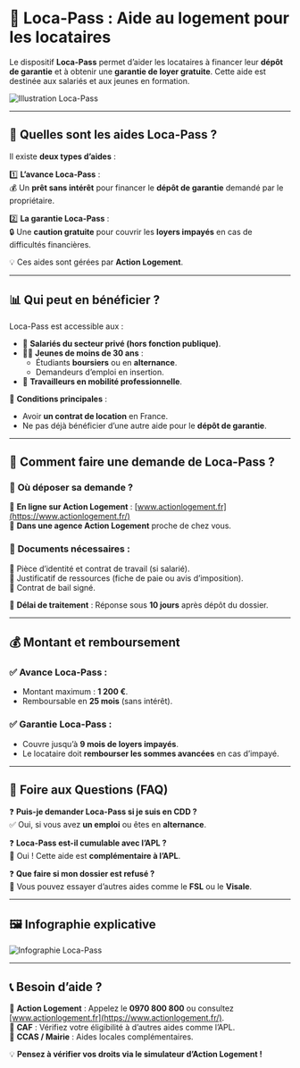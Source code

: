 # 🏡 Loca-Pass : Aide au logement pour les locataires

Le dispositif **Loca-Pass** permet d’aider les locataires à financer leur **dépôt de garantie** et à obtenir une **garantie de loyer gratuite**. Cette aide est destinée aux salariés et aux jeunes en formation.

![Illustration Loca-Pass](chemin/vers/limage.png)

---

## 📌 **Quelles sont les aides Loca-Pass ?**
Il existe **deux types d’aides** :

1️⃣ **L’avance Loca-Pass** :  
💰 Un **prêt sans intérêt** pour financer le **dépôt de garantie** demandé par le propriétaire.  

2️⃣ **La garantie Loca-Pass** :  
🔒 Une **caution gratuite** pour couvrir les **loyers impayés** en cas de difficultés financières.  

💡 Ces aides sont gérées par **Action Logement**.

---

## 📊 **Qui peut en bénéficier ?**
Loca-Pass est accessible aux :

- 👷 **Salariés du secteur privé (hors fonction publique)**.  
- 🧑‍🎓 **Jeunes de moins de 30 ans** :  
  - Étudiants **boursiers** ou en **alternance**.  
  - Demandeurs d’emploi en insertion.  
- 🚀 **Travailleurs en mobilité professionnelle**.  

📌 **Conditions principales** :
- Avoir **un contrat de location** en France.  
- Ne pas déjà bénéficier d’une autre aide pour le **dépôt de garantie**.  

---

## 📄 **Comment faire une demande de Loca-Pass ?**
### 🔹 **Où déposer sa demande ?**
📌 **En ligne sur Action Logement** : [www.actionlogement.fr](https://www.actionlogement.fr/)  
📌 **Dans une agence Action Logement** proche de chez vous.  

### 🔹 **Documents nécessaires :**
📜 Pièce d’identité et contrat de travail (si salarié).  
📄 Justificatif de ressources (fiche de paie ou avis d’imposition).  
📑 Contrat de bail signé.  

📌 **Délai de traitement** : Réponse sous **10 jours** après dépôt du dossier.

---

## 💰 **Montant et remboursement**
### ✅ **Avance Loca-Pass** :
- Montant maximum : **1 200 €**.  
- Remboursable en **25 mois** (sans intérêt).  

### ✅ **Garantie Loca-Pass** :
- Couvre jusqu’à **9 mois de loyers impayés**.  
- Le locataire doit **rembourser les sommes avancées** en cas d’impayé.  

---

## 🏁 **Foire aux Questions (FAQ)**
❓ **Puis-je demander Loca-Pass si je suis en CDD ?**  
✅ Oui, si vous avez **un emploi** ou êtes en **alternance**.

❓ **Loca-Pass est-il cumulable avec l’APL ?**  
📌 Oui ! Cette aide est **complémentaire à l’APL**.

❓ **Que faire si mon dossier est refusé ?**  
🚀 Vous pouvez essayer d’autres aides comme le **FSL** ou le **Visale**.

---

## 🖼️ **Infographie explicative**
![Infographie Loca-Pass](chemin/vers/limage.png)

---

## 📞 **Besoin d’aide ?**
📌 **Action Logement** : Appelez le **0970 800 800** ou consultez [www.actionlogement.fr](https://www.actionlogement.fr/).  
📌 **CAF** : Vérifiez votre éligibilité à d’autres aides comme l’APL.  
📌 **CCAS / Mairie** : Aides locales complémentaires.

💡 **Pensez à vérifier vos droits via le simulateur d’Action Logement !**
